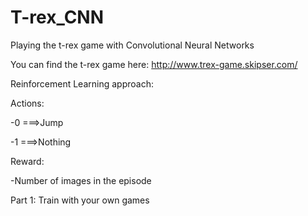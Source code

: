 # T-rex_CNN
Playing the t-rex game with Convolutional Neural Networks

You can find the t-rex game here: http://www.trex-game.skipser.com/

Reinforcement Learning approach:

Actions:

  -0 ===>Jump
  
  -1 ===>Nothing
  
Reward:

  -Number of images in the episode

Part 1: Train with your own games
